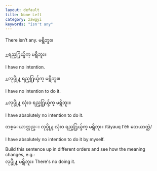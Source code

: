 ```yaml
---
layout: default
title: None Left
category: zawgyi
keywords: "isn't any"
---
```


<p>There isn’t any.<span class='zawgyi'> မရွိဘူး။</span></p>

<p class='hide-trigger'><a href="#">+</a><span class='zawgyi'>ရည္႐ြယ္ခ်က္ မရွိဘူး။</span></p>
<p class='hide-this'>I have no intention.</p>

<p class='hide-trigger'><a href="#">+</a><span class='zawgyi'>လုပ္ဖို႔ ရည္႐ြယ္ခ်က္ မရွိဘူး။</span></p>
<p class='hide-this'>I have no intention to do it.</p>

<p class='hide-trigger'><a href="#">+</a><span class='zawgyi'>လုပ္ဖို႔ လုံးဝ ရည္႐ြယ္ခ်က္ မရွိဘူး။</span></p>
<p class='hide-this'>I have absolutely no intention to do it.</p>

<p><span class='zawgyi'>တစ္ေယာက္တည္း လုပ္ဖို႔ လုံးဝ ရည္႐ြယ္ခ်က္ မရွိဘူး။</span> /tăyauq t’èh <span class='zawgyi'>တေယာက္ထဲ</span>/</p>
<p class='hide-this'>I have absolutely no intention to do it by myself.</p>

<p>Build this sentence up in different orders and see how the meaning changes, e.g.:<br>
<span class='zawgyi'>လုပ္ဖို႔ မရွိဘူး။ </span>There's no doing it.</p>

